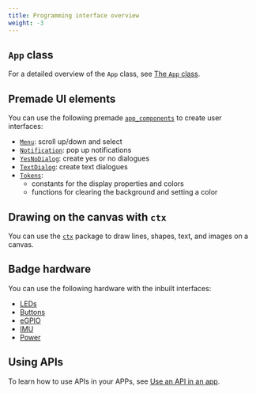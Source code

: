 ```yaml
---
title: Programming interface overview
weight: -3
---
```


## `App` class

For a detailed overview of the `App` class, see [The `App` class](../development.md#the-app-class).

## Premade UI elements

You can use the following premade [`app_components`](./ui-elements.md) to create user interfaces:

- [`Menu`](./ui-elements.md#menu): scroll up/down and select
- [`Notification`](./ui-elements.md#notification): pop up notifications
- [`YesNoDialog`](./ui-elements.md#yesno-dialog): create yes or no dialogues
- [`TextDialog`](./ui-elements.md#text-dialog): create text dialogues
- [`Tokens`](./ui-elements.md#tokens):
    - constants for the display properties and colors
    - functions for clearing the background and setting a color

## Drawing on the canvas with `ctx`

You can use the [`ctx`](./ctx.md) package to draw lines, shapes, text, and images on a canvas.

## Badge hardware

You can use the following hardware with the inbuilt interfaces:

- [LEDs](./badge-hardware.md#leds)
- [Buttons](./badge-hardware.md#buttons)
- [eGPIO](./badge-hardware.md#egpio)
- [IMU](./badge-hardware.md#imu)
- [Power](./badge-hardware.md#power)

## Using APIs

To learn how to use APIs in your APPs, see [Use an API in an app](../examples/api.md#examples).